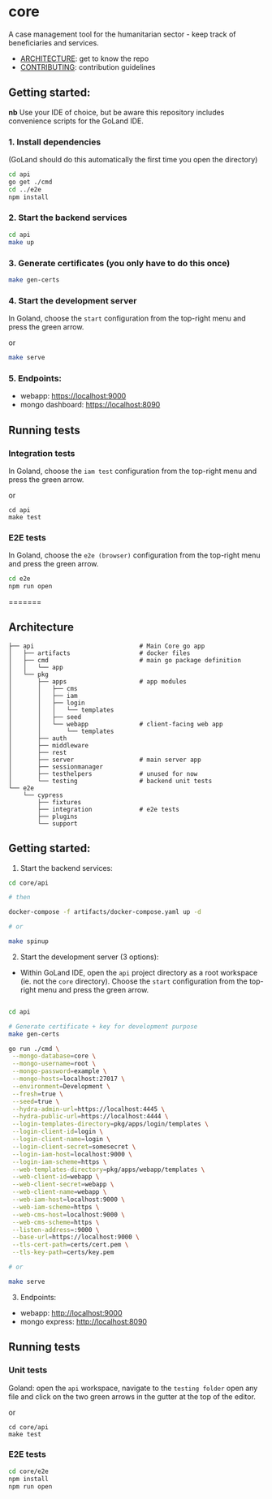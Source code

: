 # core
A case management tool for the humanitarian sector - keep track of beneficiaries and services.

- [ARCHITECTURE](./ARCHITECTURE.md): get to know the repo
- [CONTRIBUTING](./CONTRIBUTING.md): contribution guidelines

## Getting started:

__nb__ Use your IDE of choice, but be aware this repository includes convenience scripts for the GoLand IDE.

### 1. Install dependencies

(GoLand should do this automatically the first time you open the directory)
```bash
cd api
go get ./cmd
cd ../e2e
npm install
```

### 2. Start the backend services
```bash
cd api
make up
```

### 3. Generate certificates (you only have to do this once)
```bash
make gen-certs
```

### 4. Start the development server
In Goland, choose the `start` configuration from the top-right menu and press the green arrow.

or
 
 ```bash
 make serve
 ```

### 5. Endpoints:
 - webapp: [https://localhost:9000](http://localhost:9000)
 - mongo dashboard: [https://localhost:8090](http://localhost:8090)
 
 
## Running tests
 
### Integration tests
 
In Goland, choose the `iam test` configuration from the top-right menu and press the green arrow.

or

```
cd api
make test
```

### E2E tests


In Goland, choose the `e2e (browser)` configuration from the top-right menu and press the green arrow.

```bash
cd e2e
npm run open
```
=======
## Architecture

```
├── api                             # Main Core go app
│   ├── artifacts                   # docker files
│   ├── cmd                         # main go package definition
│   │   └── app
│   └── pkg                         
│       ├── apps                    # app modules    
│       │   ├── cms             
│       │   ├── iam
│       │   ├── login
│       │   │   └── templates
│       │   ├── seed
│       │   └── webapp              # client-facing web app
│       │       └── templates
│       ├── auth
│       ├── middleware
│       ├── rest
│       ├── server                  # main server app
│       ├── sessionmanager
│       ├── testhelpers             # unused for now
│       └── testing                 # backend unit tests
└── e2e                 
    └── cypress
        ├── fixtures
        ├── integration             # e2e tests
        ├── plugins
        └── support
```

## Getting started:

1. Start the backend services:
```bash
cd core/api

# then

docker-compose -f artifacts/docker-compose.yaml up -d

# or

make spinup
```


2. Start the development server (3 options):
 - Within GoLand IDE, open the `api` project directory as a root workspace (ie. not the `core` directory). Choose the `start` configuration from the top-right menu and press the green arrow.
 
 ```bash

 cd api
 
 # Generate certificate + key for development purpose
 make gen-certs

 go run ./cmd \
  --mongo-database=core \
  --mongo-username=root \
  --mongo-password=example \
  --mongo-hosts=localhost:27017 \
  --environment=Development \
  --fresh=true \
  --seed=true \
  --hydra-admin-url=https://localhost:4445 \
  --hydra-public-url=https://localhost:4444 \
  --login-templates-directory=pkg/apps/login/templates \
  --login-client-id=login \
  --login-client-name=login \
  --login-client-secret=somesecret \
  --login-iam-host=localhost:9000 \
  --login-iam-scheme=https \
  --web-templates-directory=pkg/apps/webapp/templates \
  --web-client-id=webapp \
  --web-client-secret=webapp \
  --web-client-name=webapp \
  --web-iam-host=localhost:9000 \
  --web-iam-scheme=https \
  --web-cms-host=localhost:9000 \
  --web-cms-scheme=https \
  --listen-address=:9000 \
  --base-url=https://localhost:9000 \
  --tls-cert-path=certs/cert.pem \
  --tls-key-path=certs/key.pem
 
 # or
 
 make serve
 ```
 
 
3. Endpoints:
 - webapp: [http://localhost:9000](http://localhost:9000)
 - mongo express: [http://localhost:8090](http://localhost:8090)
 
 
 ## Running tests
 
 ### Unit tests
 
 Goland: open the `api` workspace, navigate to the `testing folder` open any file and click on the two green arrows in the gutter at the top of the editor.

  or
  
 ```
 cd core/api
 make test
 ```
 
 ### E2E tests
 
 ```bash
 cd core/e2e
 npm install
 npm run open
 ```
